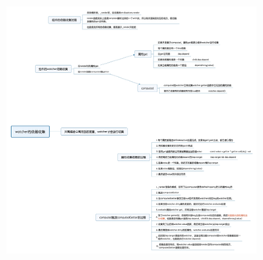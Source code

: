 ![watcher的依赖收集](https://github.com/TinyScript/notes/blob/master/images/vue/watcher%E7%9A%84%E4%BE%9D%E8%B5%96%E6%94%B6%E9%9B%86.jpg)